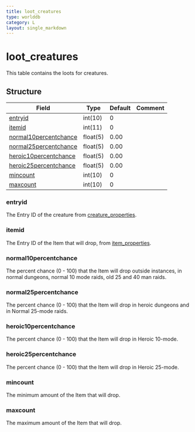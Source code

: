 ```yaml
---
title: loot_creatures
type: worlddb
category: L
layout: single_markdown
---
```


# loot_creatures
This table contains the loots for creatures. 

## Structure

Field                                                                                                    | Type     | Default | Comment
-------------------------------------------------------------------------------------------------------- | -------- | ------- | -------
[entryid](#entryid)                             | int(10)  | 0       |        
[itemid](#itemid)                               | int(11)  | 0       |        
[normal10percentchance](#normal10percentchance) | float(5) | 0.00    |        
[normal25percentchance](#normal25percentchance) | float(5) | 0.00    |        
[heroic10percentchance](#heroic10percentchance) | float(5) | 0.00    |        
[heroic25percentchance](#heroic25percentchance) | float(5) | 0.00    |        
[mincount](#mincount)                           | int(10)  | 0       |        
[maxcount](#maxcount)                           | int(10)  | 0       |        

### entryid

The Entry ID of the creature from [creature_properties](/Wiki/database/world/creature_properties/ "Creature properties").

### itemid

The Entry ID of the Item that will drop, from [item_properties](/Wiki/database/world/item_properties/ "Item properties").

### normal10percentchance

The percent chance (0 - 100) that the Item will drop outside instances, in normal dungeons, normal 10 mode raids, old 25 and 40 man raids.

### normal25percentchance

The percent chance (0 - 100) that the Item will drop in heroic dungeons and in Normal 25-mode raids.

### heroic10percentchance

The percent chance (0 - 100) that the Item will drop in Heroic 10-mode.

### heroic25percentchance

The percent chance (0 - 100) that the Item will drop in Heroic 25-mode.

### mincount

The minimum amount of the Item that will drop.

### maxcount

The maximum amount of the Item that will drop.